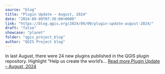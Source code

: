 ```yaml
---
source: "blog"
title: "Plugin Update – August, 2024"
date: "2024-09-09T07:36:00+0000"
link: "https://blog.qgis.org/2024/09/09/plugin-update-august-2024/"
draft: "false"
showcase: "planet"
folder: "qgis_project_blog"
author: "QGIS Project blog"
---
```


In last August, there were 24 new plugins published in the QGIS plugin repository. Highlight &#8220;Help us create the world&#8217;s&#8230; <a class="read-more" href="https://blog.qgis.org/2024/09/09/plugin-update-august-2024/">Read more <span class="screen-reader-text">Plugin Update &#8211; August,&#160;2024</span></a>
